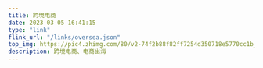 ```yaml
---
title: 跨境电商
date: 2023-03-05 16:41:15
type: "link"
flink_url: "/links/oversea.json"
top_img: https://pic4.zhimg.com/80/v2-74f2b88f82ff7254d350718e5770cc1b_1440w.webp
description: 跨境电商、电商出海
---
```

